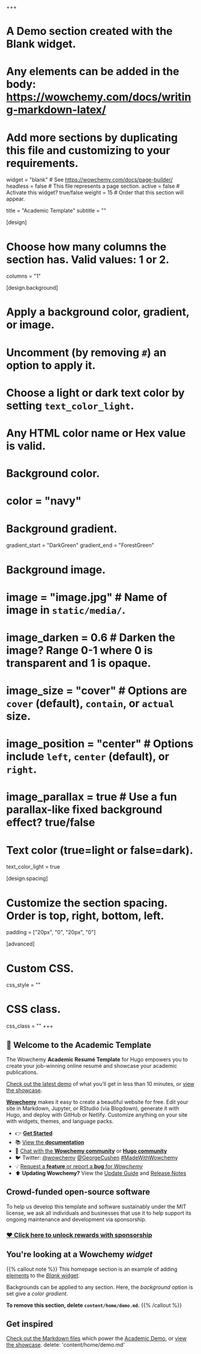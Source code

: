 +++
 # A Demo section created with the Blank widget.
 # Any elements can be added in the body: https://wowchemy.com/docs/writing-markdown-latex/
 # Add more sections by duplicating this file and customizing to your requirements.

 widget = "blank"  # See https://wowchemy.com/docs/page-builder/
 headless = false  # This file represents a page section.
 active = false  # Activate this widget? true/false
 weight = 15  # Order that this section will appear.

 title = "Academic Template"
 subtitle = ""

 [design]
   # Choose how many columns the section has. Valid values: 1 or 2.
   columns = "1"

 [design.background]
   # Apply a background color, gradient, or image.
   #   Uncomment (by removing `#`) an option to apply it.
   #   Choose a light or dark text color by setting `text_color_light`.
   #   Any HTML color name or Hex value is valid.

   # Background color.
   # color = "navy"

   # Background gradient.
   gradient_start = "DarkGreen"
   gradient_end = "ForestGreen"

   # Background image.
   # image = "image.jpg"  # Name of image in `static/media/`.
   # image_darken = 0.6  # Darken the image? Range 0-1 where 0 is transparent and 1 is opaque.
   # image_size = "cover"  #  Options are `cover` (default), `contain`, or `actual` size.
   # image_position = "center"  # Options include `left`, `center` (default), or `right`.
   # image_parallax = true  # Use a fun parallax-like fixed background effect? true/false

   # Text color (true=light or false=dark).
   text_color_light = true

 [design.spacing]
   # Customize the section spacing. Order is top, right, bottom, left.
   padding = ["20px", "0", "20px", "0"]

 [advanced]
  # Custom CSS. 
  css_style = ""

  # CSS class.
  css_class = ""
 +++

 ## 👋 Welcome to the Academic Template

 The Wowchemy **Academic Resumé Template** for Hugo empowers you to create your job-winning online resumé and showcase your academic publications.

 [Check out the latest demo](https://academic-demo.netlify.app) of what you'll get in less than 10 minutes, or [view the showcase](https://wowchemy.com/user-stories/).

 [**Wowchemy**](https://wowchemy.com) makes it easy to create a beautiful website for free. Edit your site in Markdown, Jupyter, or RStudio (via Blogdown), generate it with Hugo, and deploy with GitHub or Netlify. Customize anything on your site with widgets, themes, and language packs.

 - 👉 [**Get Started**](https://wowchemy.com/docs/install/)
 - 📚 [View the **documentation**](https://wowchemy.com/docs/)
 - 💬 [Chat with the **Wowchemy community**](https://discord.gg/z8wNYzb) or [**Hugo community**](https://discourse.gohugo.io)
 - 🐦 Twitter: [@wowchemy](https://twitter.com/wowchemy) [@GeorgeCushen](https://twitter.com/GeorgeCushen) [#MadeWithWowchemy](https://twitter.com/search?q=(%23MadeWithWowchemy%20OR%20%23MadeWithAcademic)&src=typed_query)
 - 💡 [Request a **feature** or report a **bug** for _Wowchemy_](https://github.com/wowchemy/wowchemy-hugo-modules/issues)
 - ⬆️ **Updating Wowchemy?** View the [Update Guide](https://wowchemy.com/docs/update/) and [Release Notes](https://wowchemy.com/updates/)

 ## Crowd-funded open-source software

 To help us develop this template and software sustainably under the MIT license, we ask all individuals and businesses that use it to help support its ongoing maintenance and development via sponsorship.

 ### [❤️ Click here to unlock rewards with sponsorship](https://wowchemy.com/plans/)

 ## You're looking at a Wowchemy _widget_

 {{% callout note %}}
 This homepage section is an example of adding [elements](https://sourcethemes.com/academic/docs/writing-markdown-latex/) to the [*Blank* widget](https://sourcethemes.com/academic/docs/widgets/).

 Backgrounds can be applied to any section. Here, the *background* option is set give a *color gradient*.

 **To remove this section, delete `content/home/demo.md`.**
 {{% /callout %}}

 ## Get inspired

 [Check out the Markdown files](https://github.com/wowchemy/starter-academic/tree/master/exampleSite) which power the [Academic Demo](https://academic-demo.netlify.app), or [view the showcase](https://wowchemy.com/user-stories/).
delete: 'content/home/demo.md'

